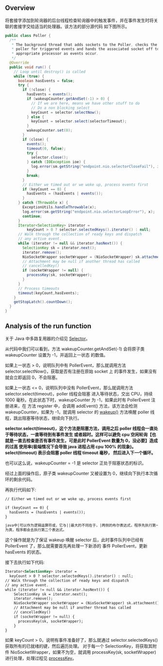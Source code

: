 ## Overview
将套接字添加到轮询器的后台线程检查轮询器中的触发事件，并在事件发生时将关联的套接字交给适当的处理器。该方法的部分源代码
如下图所示。
```java
public class Poller {
  /**
   * The background thread that adds sockets to the Poller, checks the
   * poller for triggered events and hands the associated socket off to an
   * appropriate processor as events occur.
   */
  @Override
  public void run() {
    // Loop until destroy() is called
    while (true) {
      boolean hasEvents = false;
      try {
        if (!close) {
          hasEvents = events();
          if (wakeupCounter.getAndSet(-1) > 0) {
            // If we are here, means we have other stuff to do
            // Do a non blocking select
            keyCount = selector.selectNow();
          } else {
            keyCount = selector.select(selectorTimeout);
          }
          wakeupCounter.set(0);
        }
        if (close) {
          events();
          timeout(0, false);
          try {
            selector.close();
          } catch (IOException ioe) {
            log.error(sm.getString("endpoint.nio.selectorCloseFail"), ioe);
          }
          break;
        }
        // Either we timed out or we woke up, process events first
        if (keyCount == 0) {
          hasEvents = (hasEvents | events());
        }
      } catch (Throwable x) {
        ExceptionUtils.handleThrowable(x);
        log.error(sm.getString("endpoint.nio.selectorLoopError"), x);
        continue;
      }
      Iterator<SelectionKey> iterator =
          keyCount > 0 ? selector.selectedKeys().iterator() : null;
      // Walk through the collection of ready keys and dispatch
      // any active event.
      while (iterator != null && iterator.hasNext()) {
        SelectionKey sk = iterator.next();
        iterator.remove();
        NioSocketWrapper socketWrapper = (NioSocketWrapper) sk.attachment();
        // Attachment may be null if another thread has called
        // cancelledKey()
        if (socketWrapper != null) {
          processKey(sk, socketWrapper);
        }
      }
      // Process timeouts
      timeout(keyCount,hasEvents);
    }
    getStopLatch().countDown();
  }
}
```

## Analysis of the run function
关于 Java 中多路复用器的介绍见 [Selector](./model_selector.md)。

从代码中我们可以看到，方法 wakeupCounter.getAndSet(-1) 会将原子类 wakeupCounter 设置为 -1，并返回上一状态
的数值。

如果上一状态 > 0，说明队列中有 PollerEvent，那么就调用方法 selector.selectNow()，获取是否有注册在原始 socket 上
的事件发生，如果没有就会立即返回 0，不会阻塞。

如果上一状态 <= 0，说明队列中没有 PollerEvent，那么就调用方法 selector.select(timeout)，poller 线程会阻塞
进入等待状态，交出 CPU，持续 1000 毫秒。在此状态下时，wakeupCounter 为 -1，如果此时有 PollerEvent 注册进来，在
方法 register 中，会调用 addEvent() 方法，该方法会检测 wakeupCounter，如果为 -1，就调用 selector 的 
[wakeup()](./model_selector.md) 方法唤醒 poller 线程，跳出阻塞等待状态，继续向下执行。

**selector.select(timeout)，这个方法是阻塞方法，调用之后 poller 线程会一直处于等待状态，一直等待到有事件发生
或者超时。这样可以避免 cpu 空闲轮询【也就是一直去检查是否有事件发生，可是此时 PollerEvent 数量为 0，没必要】造成的过高
使用率(极端情况下会导致 java 进程占用 cpu 100% 的现象)。select(timeout) 表示会阻塞 poller 线程 timeout 毫秒，
然后进入下一个循环。**

也可以这么说，wakeupCounter = -1 是 selector 正处于阻塞状态的标识。

经过上面的操作后，原子类 wakeupCounter 又被设置为 0，继续向下执行本次循环的剩余代码。

再执行代码如下:
```markdown
// Either we timed out or we woke up, process events first

if (keyCount == 0) {
  hasEvents = (hasEvents | events());
}

java中|可以作为逻辑运算符或，它与||最大的不同在于，|两侧的布尔表达式，程序先执行第一个表达式，但是无论第一个表达式是否
为真，程序都会去执行第二个表达式。
```
这个操作就是为了保证 wakeup 唤醒 selector 后，此时事件队列中已经有 PollerEvent 了，那么就需要首先再处理一下新添的
事件 PollerEvent，更新 hasEvents 的状态。

接下去执行如下代码:
```markdown
Iterator<SelectionKey> iterator =
  keyCount > 0 ? selector.selectedKeys().iterator() : null;
// Walk through the collection of ready keys and dispatch
// any active event.
while (iterator != null && iterator.hasNext()) {
    SelectionKey sk = iterator.next();
    iterator.remove();
    NioSocketWrapper socketWrapper = (NioSocketWrapper) sk.attachment();
    // Attachment may be null if another thread has called
    // cancelledKey()
    if (socketWrapper != null) {
      processKey(sk, socketWrapper);
    }
}
```
如果 keyCount > 0，说明有事件准备好了，那么就通过 selector.selectedKeys() 获取所有的已就绪的键，然后遍历处理。
对于每一个 SelectionKey，将获取其附件 NioSocketWrapper，如果不为空，就调用 processKey(sk, socketWrapper) 
进行处理，处理过程见 [processKey](./func_processKey.md)。
